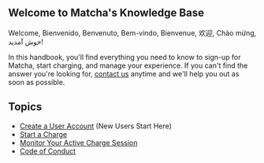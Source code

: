 ## Welcome to Matcha's Knowledge Base

Welcome, Bienvenido, Benvenuto, Bem-vindo, Bienvenue, 欢迎, Chào mừng, خوش آمدید!

In this handbook, you'll find everything you need to know to sign-up for Matcha, start charging, and manage your experience. If you can't find the answer you're looking for, [contact us](https://www.matchaelectric.com/contact) anytime and we'll help you out as soon as possible.

## Topics

* [Create a User Account](https://github.com/Matcha-Electric/manual/blob/main/create-a-user-account.md) (New Users Start Here)
* [Start a Charge](https://github.com/Matcha-Electric/manual/blob/main/start-a-charge.md)
* [Monitor Your Active Charge Session](https://github.com/Matcha-Electric/manual/blob/main/monitor-your-charge-session.md)
* [Code of Conduct](https://github.com/Matcha-Electric/manual/blob/main/code-of-conduct.md)

  
